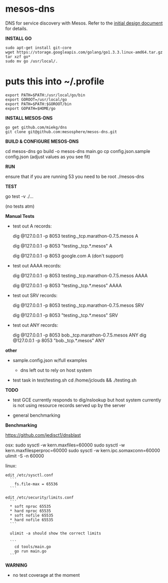 mesos-dns
=========

DNS for service discovery with Mesos. 
Refer to the [initial design document](https://docs.google.com/a/mesosphere.io/document/d/1h-ptANif4RZNWKTAJXsG0s4ZjfpY7GLrY2zRwmrIBAc/edit?usp=sharing) for details. 

__INSTALL GO__
  ```shell
  sudo apt-get install git-core
  wget https://storage.googleapis.com/golang/go1.3.3.linux-amd64.tar.gz
  tar xzf go*
  sudo mv go /usr/local/.
  ```
  
  # puts this into ~/.profile
  ```
  export PATH=$PATH:/usr/local/go/bin
  export GOROOT=/usr/local/go
  export PATH=$PATH:$GOROOT/bin
  export GOPATH=$HOME/go
  ```
 
__INSTALL MESOS-DNS__

  ```shell
  go get github.com/miekg/dns
  git clone git@github.com:mesosphere/mesos-dns.git
  ```
__BUILD & CONFIGURE MESOS-DNS__

  cd mesos-dns
  go build -o mesos-dns main.go
  cp config.json.sample config.json 
  (adjust values as you see fit)


__RUN__

  ensure that if you are running 53 you need to be root
  ./mesos-dns

__TEST__

  go test -v ./...

  (no tests atm)

__Manual Tests__

* test out A records:

  dig @127.0.0.1 -p 8053 testing._tcp.marathon-0.7.5.mesos A

  dig @127.0.0.1 -p 8053 "testing._tcp.*.mesos" A

  dig @127.0.0.1 -p 8053 google.com A
  (don't support)

* test out AAAA records:

  dig @127.0.0.1 -p 8053 testing._tcp.marathon-0.7.5.mesos AAAA

  dig @127.0.0.1 -p 8053 "testing._tcp.*.mesos" AAAA


* test out SRV records:

  dig @127.0.0.1 -p 8053 testing._tcp.marathon-0.7.5.mesos SRV

  dig @127.0.0.1 -p 8053 "testing._tcp.*.mesos" SRV

* test out ANY records:

  dig @127.0.0.1 -p 8053 bob._tcp.marathon-0.7.5.mesos ANY
  dig @127.0.0.1 -p 8053 "bob._tcp.*.mesos" ANY

__other__

* sample.config.json w/full examples
  - dns left out to rely on host system

* test task in test/testing.sh
  cd /home/jclouds && ./testing.sh

__TODO__

* test GCE currently responds to dig/nslookup but host system currently
  is not using resource records served up by the server

* general benchmarking

__Benchmarking__

  https://github.com/jedisct1/dnsblast

  osx:
    sudo sysctl -w kern.maxfiles=60000
    sudo sysctl -w kern.maxfilesperproc=60000
    sudo sysctl -w kern.ipc.somaxconn=60000
    ulimit -S -n 60000

  linux:

    edit /etc/sysctl.conf 
      ```
        fs.file-max = 65536
      ```

    edit /etc/security/limits.conf
      ```
      * soft nproc 65535
      * hard nproc 65535
      * soft nofile 65535
      * hard nofile 65535
      ```

      ulimit -a should show the correct limits

      ```
        cd tools/main.go
        go run main.go
      ```
       
__WARNING__

* no test coverage at the moment
